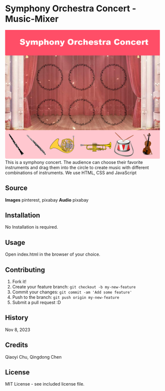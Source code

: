 # Symphony Orchestra Concert - Music-Mixer
![Symphony Orchestra Concert ](images/template.png)
This is a symphony concert. The audience can choose their favorite instruments and drag them into the circle to create music with different combinations of instruments. We use HTML, CSS and JavaScript


## Source
**Images** pinterest, pixabay
**Audio** pixabay

## Installation

No Installation is required.

## Usage

Open index.html in the browser of your choice.

## Contributing

1. Fork it!
2. Create your feature branch: `git checkout -b my-new-feature`
3. Commit your changes: `git commit -am 'Add some feature'`
4. Push to the branch: `git push origin my-new-feature`
5. Submit a pull request :D

## History

Nov 8, 2023

## Credits

Qiaoyi Chu, Qingdong Chen

## License

MIT License - see included license file.